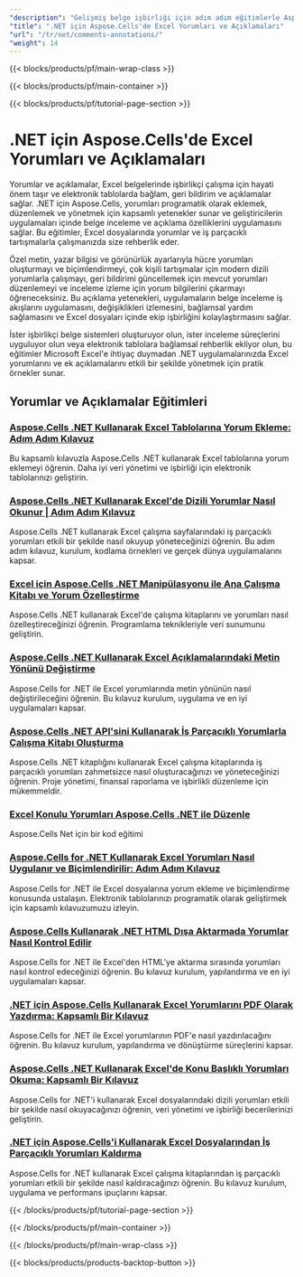 ```yaml
---
"description": "Gelişmiş belge işbirliği için adım adım eğitimlerle Aspose.Cells for .NET ile Excel yorumlarını yönetmeyi ve özellikleri incelemeyi öğrenin."
"title": ".NET için Aspose.Cells'de Excel Yorumları ve Açıklamaları"
"url": "/tr/net/comments-annotations/"
"weight": 14
---
```


{{< blocks/products/pf/main-wrap-class >}}

{{< blocks/products/pf/main-container >}}

{{< blocks/products/pf/tutorial-page-section >}}


# .NET için Aspose.Cells'de Excel Yorumları ve Açıklamaları

Yorumlar ve açıklamalar, Excel belgelerinde işbirlikçi çalışma için hayati önem taşır ve elektronik tablolarda bağlam, geri bildirim ve açıklamalar sağlar. .NET için Aspose.Cells, yorumları programatik olarak eklemek, düzenlemek ve yönetmek için kapsamlı yetenekler sunar ve geliştiricilerin uygulamaları içinde belge inceleme ve açıklama özelliklerini uygulamasını sağlar. Bu eğitimler, Excel dosyalarında yorumlar ve iş parçacıklı tartışmalarla çalışmanızda size rehberlik eder.

Özel metin, yazar bilgisi ve görünürlük ayarlarıyla hücre yorumları oluşturmayı ve biçimlendirmeyi, çok kişili tartışmalar için modern dizili yorumlarla çalışmayı, geri bildirimi güncellemek için mevcut yorumları düzenlemeyi ve inceleme izleme için yorum bilgilerini çıkarmayı öğreneceksiniz. Bu açıklama yetenekleri, uygulamaların belge inceleme iş akışlarını uygulamasını, değişiklikleri izlemesini, bağlamsal yardım sağlamasını ve Excel dosyaları içinde ekip işbirliğini kolaylaştırmasını sağlar.

İster işbirlikçi belge sistemleri oluşturuyor olun, ister inceleme süreçlerini uyguluyor olun veya elektronik tablolara bağlamsal rehberlik ekliyor olun, bu eğitimler Microsoft Excel'e ihtiyaç duymadan .NET uygulamalarınızda Excel yorumlarını ve ek açıklamalarını etkili bir şekilde yönetmek için pratik örnekler sunar.


## Yorumlar ve Açıklamalar Eğitimleri
### [Aspose.Cells .NET Kullanarak Excel Tablolarına Yorum Ekleme: Adım Adım Kılavuz](./aspose-cells-net-add-comments-excel-tables)
Bu kapsamlı kılavuzla Aspose.Cells .NET kullanarak Excel tablolarına yorum eklemeyi öğrenin. Daha iyi veri yönetimi ve işbirliği için elektronik tablolarınızı geliştirin.

### [Aspose.Cells .NET Kullanarak Excel'de Dizili Yorumlar Nasıl Okunur | Adım Adım Kılavuz](./aspose-cells-net-read-threaded-comments-excel)
Aspose.Cells .NET kullanarak Excel çalışma sayfalarındaki iş parçacıklı yorumları etkili bir şekilde nasıl okuyup yöneteceğinizi öğrenin. Bu adım adım kılavuz, kurulum, kodlama örnekleri ve gerçek dünya uygulamalarını kapsar.

### [Excel için Aspose.Cells .NET Manipülasyonu ile Ana Çalışma Kitabı ve Yorum Özelleştirme](./aspose-cells-net-workbook-comment-customization)
Aspose.Cells .NET kullanarak Excel'de çalışma kitaplarını ve yorumları nasıl özelleştireceğinizi öğrenin. Programlama teknikleriyle veri sunumunu geliştirin.

### [Aspose.Cells .NET Kullanarak Excel Açıklamalarındaki Metin Yönünü Değiştirme](./change-text-direction-excel-comments-aspose-cells-net)
Aspose.Cells for .NET ile Excel yorumlarında metin yönünün nasıl değiştirileceğini öğrenin. Bu kılavuz kurulum, uygulama ve en iyi uygulamaları kapsar.

### [Aspose.Cells .NET API'sini Kullanarak İş Parçacıklı Yorumlarla Çalışma Kitabı Oluşturma](./create-excel-workbook-threaded-comments-aspose-cells-net)
Aspose.Cells .NET kitaplığını kullanarak Excel çalışma kitaplarında iş parçacıklı yorumları zahmetsizce nasıl oluşturacağınızı ve yöneteceğinizi öğrenin. Proje yönetimi, finansal raporlama ve işbirlikli düzenleme için mükemmeldir.

### [Excel Konulu Yorumları Aspose.Cells .NET ile Düzenle](./edit-excel-threaded-comments-aspose-cells-net)
Aspose.Cells Net için bir kod eğitimi

### [Aspose.Cells for .NET Kullanarak Excel Yorumları Nasıl Uygulanır ve Biçimlendirilir: Adım Adım Kılavuz](./implement-format-excel-comments-aspose-cells-net)
Aspose.Cells for .NET ile Excel dosyalarına yorum ekleme ve biçimlendirme konusunda ustalaşın. Elektronik tablolarınızı programatik olarak geliştirmek için kapsamlı kılavuzumuzu izleyin.

### [Aspose.Cells Kullanarak .NET HTML Dışa Aktarmada Yorumlar Nasıl Kontrol Edilir](./net-html-export-comment-control-aspose-cells)
Aspose.Cells for .NET ile Excel'den HTML'ye aktarma sırasında yorumları nasıl kontrol edeceğinizi öğrenin. Bu kılavuz kurulum, yapılandırma ve en iyi uygulamaları kapsar.

### [.NET için Aspose.Cells Kullanarak Excel Yorumlarını PDF Olarak Yazdırma: Kapsamlı Bir Kılavuz](./print-excel-comments-pdf-aspose-cells-net)
Aspose.Cells for .NET ile Excel yorumlarının PDF'e nasıl yazdırılacağını öğrenin. Bu kılavuz kurulum, yapılandırma ve dönüştürme süreçlerini kapsar.

### [Aspose.Cells .NET Kullanarak Excel'de Konu Başlıklı Yorumları Okuma: Kapsamlı Bir Kılavuz](./read-threaded-comments-excel-aspose-cells-dotnet)
Aspose.Cells for .NET'i kullanarak Excel dosyalarındaki dizili yorumları etkili bir şekilde nasıl okuyacağınızı öğrenin, veri yönetimi ve işbirliği becerilerinizi geliştirin.

### [.NET için Aspose.Cells'i Kullanarak Excel Dosyalarından İş Parçacıklı Yorumları Kaldırma](./remove-threaded-comments-aspose-cells-net)
Aspose.Cells for .NET kullanarak Excel çalışma kitaplarından iş parçacıklı yorumları etkili bir şekilde nasıl kaldıracağınızı öğrenin. Bu kılavuz kurulum, uygulama ve performans ipuçlarını kapsar.



{{< /blocks/products/pf/tutorial-page-section >}}

{{< /blocks/products/pf/main-container >}}

{{< /blocks/products/pf/main-wrap-class >}}

{{< blocks/products/products-backtop-button >}}